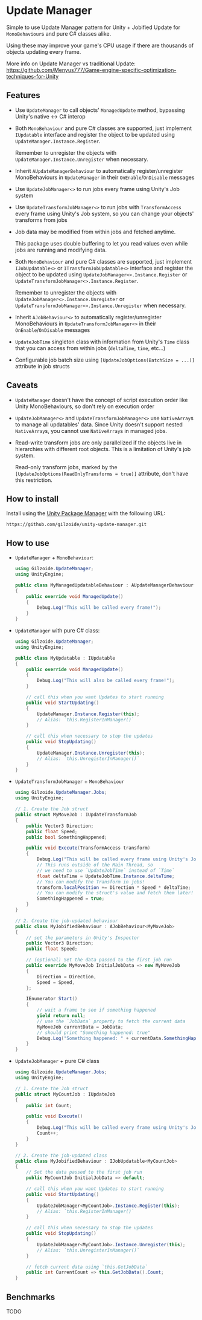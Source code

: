 # Update Manager
Simple to use Update Manager pattern for Unity + Jobified Update for `MonoBehaviour`s and pure C# classes alike.

Using these may improve your game's CPU usage if there are thousands of objects updating every frame.

More info on Update Manager vs traditional Update: https://github.com/Menyus777/Game-engine-specific-optimization-techniques-for-Unity


## Features
- Use `UpdateManager` to call objects' `ManagedUpdate` method, bypassing Unity's native <-> C# interop
- Both `MonoBehaviour` and pure C# classes are supported, just implement `IUpdatable` interface and register the object to be updated using `UpdateManager.Instance.Register`.
  
  Remember to unregister the objects with `UpdateManager.Instance.Unregister` when necessary.
- Inherit `AUpdateManagerBehaviour` to automatically register/unregister MonoBehaviours in `UpdateManager` in their `OnEnable`/`OnDisable` messages
- Use `UpdateJobManager<>` to run jobs every frame using Unity's Job system
- Use `UpdateTransformJobManager<>` to run jobs with `TransformAccess` every frame using Unity's Job system, so you can change your objects' transforms from jobs
- Job data may be modified from within jobs and fetched anytime.
  
  This package uses double buffering to let you read values even while jobs are running and modifying data.
- Both `MonoBehaviour` and pure C# classes are supported, just implement `IJobUpdatable<>` or `ITransformJobUpdatable<>` interface and register the object to be updated using `UpdateJobManager<>.Instance.Register` or `UpdateTransformJobManager<>.Instance.Register`.
  
  Remember to unregister the objects with `UpdateJobManager<>.Instance.Unregister` or `UpdateTransformJobManager<>.Instance.Unregister` when necessary.
- Inherit `AJobBehaviour<>` to automatically register/unregister MonoBehaviours in `UpdateTransformJobManager<>` in their `OnEnable`/`OnDisable` messages
- `UpdateJobTime` singleton class with information from Unity's `Time` class that you can access from within jobs (`deltaTime`, `time`, etc...)
- Configurable job batch size using `[UpdateJobOptions(BatchSize = ...)]` attribute in job structs


## Caveats
- `UpdateManager` doesn't have the concept of script execution order like Unity MonoBehaviours, so don't rely on execution order
- `UpdateJobManager<>` and `UpdateTransformJobManager<>` use `NativeArray`s to manage all updatables' data.
  Since Unity doesn't support nested `NativeArray`s, you cannot use `NativeArray`s in managed jobs.
- Read-write transform jobs are only parallelized if the objects live in hierarchies with different root objects.
  This is a limitation of Unity's job system.

  Read-only transform jobs, marked by the `[UpdateJobOptions(ReadOnlyTransforms = true)]` attribute, don't have this restriction.


## How to install
Install using the [Unity Package Manager](https://docs.unity3d.com/Manual/upm-ui-giturl.html)
with the following URL:

```
https://github.com/gilzoide/unity-update-manager.git
```


## How to use
- `UpdateManager` + `MonoBehaviour`:
  ```cs
  using Gilzoide.UpdateManager;
  using UnityEngine;

  public class MyManagedUpdatableBehaviour : AUpdateManagerBehaviour
  {
      public override void ManagedUpdate()
      {
          Debug.Log("This will be called every frame!");
      }
  }
  ```
- `UpdateManager` with pure C# class:
  ```cs
  using Gilzoide.UpdateManager;
  using UnityEngine;

  public class MyUpdatable : IUpdatable
  {
      public override void ManagedUpdate()
      {
          Debug.Log("This will also be called every frame!");
      }

      // call this when you want Updates to start running
      public void StartUpdating()
      {
          UpdateManager.Instance.Register(this);
          // Alias: `this.RegisterInManager()`
      }

      // call this when necessary to stop the updates
      public void StopUpdating()
      {
          UpdateManager.Instance.Unregister(this);
          // Alias: `this.UnregisterInManager()`
      }
  }
  ```
- `UpdateTransformJobManager` + `MonoBehaviour`
  ```cs
  using Gilzoide.UpdateManager.Jobs;
  using UnityEngine;

  // 1. Create the Job struct
  public struct MyMoveJob : IUpdateTransformJob
  {
      public Vector3 Direction;
      public float Speed;
      public bool SomethingHappened;

      public void Execute(TransformAccess transform)
      {
          Debug.Log("This will be called every frame using Unity's Job system");
          // This runs outside of the Main Thread, so
          // we need to use `UpdateJobTime` instead of `Time`
          float deltaTime = UpdateJobTime.Instance.deltaTime;
          // You can modify the Transform in jobs!
          transform.localPosition += Direction * Speed * deltaTime;
          // You can modify the struct's value and fetch them later!
          SomethingHappened = true;
      }
  }

  // 2. Create the job-updated behaviour
  public class MyJobifiedBehaviour : AJobBehaviour<MyMoveJob>
  {
      // set the parameters in Unity's Inspector
      public Vector3 Direction;
      public float Speed;

      // (optional) Set the data passed to the first job run
      public override MyMoveJob InitialJobData => new MyMoveJob
      {
          Direction = Direction,
          Speed = Speed,
      };

      IEnumerator Start()
      {
          // wait a frame to see if something happened
          yield return null;
          // use the `JobData` property to fetch the current data
          MyMoveJob currentData = JobData;
          // should print "Something happened: true"
          Debug.Log("Something happened: " + currentData.SomethingHappened);
      }
  }
  ```
- `UpdateJobManager` + pure C# class
  ```cs
  using Gilzoide.UpdateManager.Jobs;
  using UnityEngine;

  // 1. Create the Job struct
  public struct MyCountJob : IUpdateJob
  {
      public int Count;

      public void Execute()
      {
          Debug.Log("This will be called every frame using Unity's Job system");
          Count++;
      }
  }

  // 2. Create the job-updated class
  public class MyJobifiedBehaviour : IJobUpdatable<MyCountJob>
  {
      // Set the data passed to the first job run
      public MyCountJob InitialJobData => default;

      // call this when you want Updates to start running
      public void StartUpdating()
      {
          UpdateJobManager<MyCountJob>.Instance.Register(this);
          // Alias: `this.RegisterInManager()`
      }

      // call this when necessary to stop the updates
      public void StopUpdating()
      {
          UpdateJobManager<MyCountJob>.Instance.Unregister(this);
          // Alias: `this.UnregisterInManager()`
      }

      // fetch current data using `this.GetJobData`
      public int CurrentCount => this.GetJobData().Count;
  }
  ```


## Benchmarks
TODO